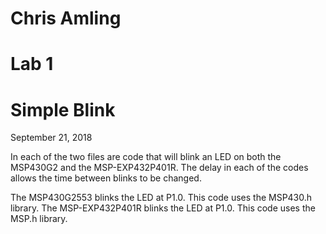 # Chris Amling
# Lab 1
# Simple Blink
September 21, 2018

In each of the two files are code that will blink an LED on both the MSP430G2 and the MSP-EXP432P401R. The delay in each of the codes allows the time between blinks to be changed. 

The MSP430G2553 blinks the LED at P1.0. This code uses the MSP430.h library. The MSP-EXP432P401R blinks the LED at P1.0. This code uses the MSP.h library.
